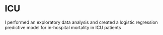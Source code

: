 # ICU
I performed an exploratory data analysis and created a logistic regression predictive model for in-hospital mortality in ICU patients
